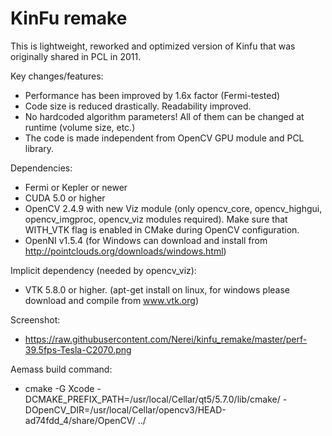 KinFu remake
============

This is lightweight, reworked and optimized version of Kinfu that was originally shared in PCL in 2011. 

Key changes/features:
* Performance has been improved by 1.6x factor (Fermi-tested)
* Code size is reduced drastically. Readability improved. 
* No hardcoded algorithm parameters! All of them can be changed at runtime (volume size, etc.)
* The code is made independent from OpenCV GPU module and PCL library. 

Dependencies:
* Fermi or Kepler or newer
* CUDA 5.0 or higher
* OpenCV 2.4.9 with new Viz module (only opencv_core, opencv_highgui, opencv_imgproc, opencv_viz modules required). Make sure that WITH_VTK flag is enabled in CMake during OpenCV configuration.
* OpenNI v1.5.4 (for Windows can download and install from http://pointclouds.org/downloads/windows.html)

Implicit dependency (needed by opencv_viz):
* VTK 5.8.0 or higher. (apt-get install on linux, for windows please download and compile from www.vtk.org)

Screenshot:
* https://raw.githubusercontent.com/Nerei/kinfu_remake/master/perf-39.5fps-Tesla-C2070.png

Aemass build command:
* cmake -G Xcode -DCMAKE_PREFIX_PATH=/usr/local/Cellar/qt5/5.7.0/lib/cmake/ -DOpenCV_DIR=/usr/local/Cellar/opencv3/HEAD-ad74fdd_4/share/OpenCV/ ../

